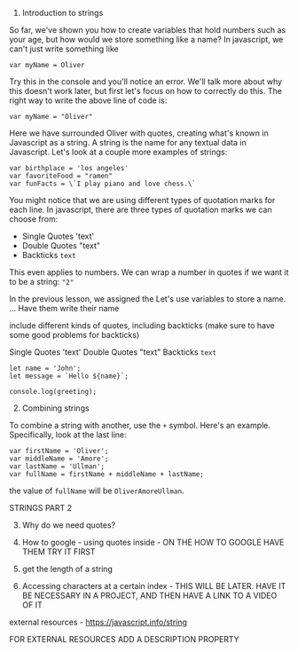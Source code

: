1. Introduction to strings

So far, we've shown you how to create variables that hold numbers such as your age, but how would we store something like a name? In javascript, we can't just write something like

```
var myName = Oliver
```

Try this in the console and you'll notice an error. We'll talk more about why this doesn't work later, but first let's focus on how to correctly do this. The right way to write the above line of code is:

```
var myName = "Oliver"
```

Here we have surrounded Oliver with quotes, creating what's known in Javascript as a string. A string is the name for any textual data in Javascript. Let's look at a couple more examples of strings:

```
var birthplace = 'los angeles'
var favoriteFood = "ramen"
var funFacts = \`I play piano and love chess.\`
```

You might notice that we are using different types of quotation marks for each line. In javascript, there are three types of quotation marks we can choose from:

- Single Quotes 'text'
- Double Quotes "text"
- Backticks `text`

This even applies to numbers. We can wrap a number in quotes if we want it to be a string: `"2"`

In the previous lesson, we assigned the Let's use variables to store a name. ... Have them write their name

include different kinds of quotes, including backticks (make sure to have some good problems for backticks)

Single Quotes 'text'
Double Quotes "text"
Backticks `text`

```
let name = 'John';
let message = `Hello ${name}`;

console.log(greeting);
```

2. Combining strings

To combine a string with another, use the `+` symbol. Here's an example. Specifically, look at the last line:

```
var firstName = 'Oliver';
var middleName = 'Amore';
var lastName = 'Ullman';
var fullName = firstName + middleName + lastName;
```

the value of `fullName` will be `OliverAmoreUllman`.

STRINGS PART 2

3. Why do we need quotes?

4. How to google - using quotes inside - ON THE HOW TO GOOGLE HAVE THEM TRY IT FIRST

5. get the length of a string

6. Accessing characters at a certain index - THIS WILL BE LATER. HAVE IT BE NECESSARY IN A PROJECT, AND THEN HAVE A LINK TO A VIDEO OF IT

external resources - https://javascript.info/string

FOR EXTERNAL RESOURCES ADD A DESCRIPTION PROPERTY
